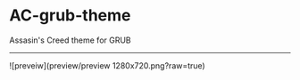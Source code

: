 # AC-grub-theme
Assasin's Creed theme for GRUB
_____________________________
![preveiw](preview/preview 1280x720.png?raw=true)
